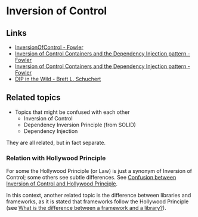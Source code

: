 # Inversion of Control

## Links

* [InversionOfControl - Fowler](https://martinfowler.com/bliki/InversionOfControl.html)
* [Inversion of Control Containers and the Dependency Injection pattern - Fowler](https://martinfowler.com/articles/injection.html)
* [Inversion of Control Containers and the Dependency Injection pattern - Fowler](https://martinfowler.com/articles/injection.html)
* [DIP in the Wild - Brett L. Schuchert](https://martinfowler.com/articles/dipInTheWild.html)

## Related topics

* Topics that might be confused with each other
  - Inversion of Control
  - Dependency Inversion Principle (from SOLID)
  - Dependency Injection

They are all related, but in fact separate.

### Relation with Hollywood Principle
For some the Hollywood Principle (or Law) is just a synonym of Inversion of Control; some others see subtle differences. See  [Confusion between Inversion of Control and Hollywood Principle](https://stackoverflow.com/questions/43786221/confusion-between-inversion-of-control-and-hollywood-principle).

In this context, another related topic is the difference between libraries and frameworks, as it is stated that frameworks follow the Hollywood Principle (see [What is the difference between a framework and a library?](https://stackoverflow.com/questions/148747/what-is-the-difference-between-a-framework-and-a-library)).

